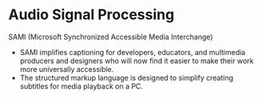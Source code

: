# Audio Signal Processing

SAMI (Microsoft Synchronized Accessible Media Interchange)
- SAMI implifies captioning for developers, educators, and multimedia producers and designers who will now find it easier to make their work more universally accessible.
- The structured markup language is designed to simplify creating subtitles for media playback on a PC.
